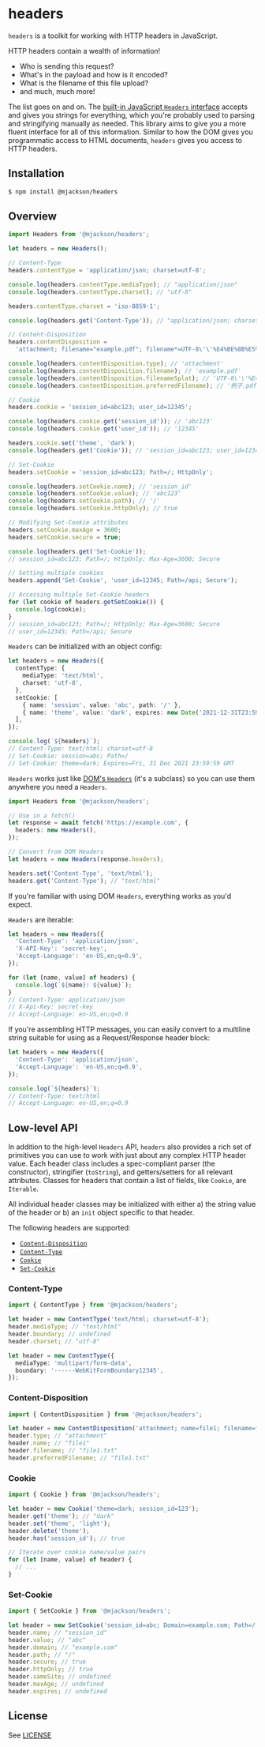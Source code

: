 # headers

`headers` is a toolkit for working with HTTP headers in JavaScript.

HTTP headers contain a wealth of information!

- Who is sending this request?
- What's in the payload and how is it encoded?
- What is the filename of this file upload?
- and much, much more!

The list goes on and on. The [built-in JavaScript `Headers` interface](https://developer.mozilla.org/en-US/docs/Web/API/Headers) accepts and gives you strings for everything, which you're probably used to parsing and stringifying manually as needed. This library aims to give you a more fluent interface for all of this information. Similar to how the DOM gives you programmatic access to HTML documents, `headers` gives you access to HTTP headers.

## Installation

```sh
$ npm install @mjackson/headers
```

## Overview

```ts
import Headers from '@mjackson/headers';

let headers = new Headers();

// Content-Type
headers.contentType = 'application/json; charset=utf-8';

console.log(headers.contentType.mediaType); // "application/json"
console.log(headers.contentType.charset); // "utf-8"

headers.contentType.charset = 'iso-8859-1';

console.log(headers.get('Content-Type')); // "application/json; charset=iso-8859-1"

// Content-Disposition
headers.contentDisposition =
  'attachment; filename="example.pdf"; filename*=UTF-8\'\'%E4%BE%8B%E5%AD%90.pdf';

console.log(headers.contentDisposition.type); // 'attachment'
console.log(headers.contentDisposition.filename); // 'example.pdf'
console.log(headers.contentDisposition.filenameSplat); // 'UTF-8\'\'%E4%BE%8B%E5%AD%90.pdf'
console.log(headers.contentDisposition.preferredFilename); // '例子.pdf'

// Cookie
headers.cookie = 'session_id=abc123; user_id=12345';

console.log(headers.cookie.get('session_id')); // 'abc123'
console.log(headers.cookie.get('user_id')); // '12345'

headers.cookie.set('theme', 'dark');
console.log(headers.get('Cookie')); // 'session_id=abc123; user_id=12345; theme=dark'

// Set-Cookie
headers.setCookie = 'session_id=abc123; Path=/; HttpOnly';

console.log(headers.setCookie.name); // 'session_id'
console.log(headers.setCookie.value); // 'abc123'
console.log(headers.setCookie.path); // '/'
console.log(headers.setCookie.httpOnly); // true

// Modifying Set-Cookie attributes
headers.setCookie.maxAge = 3600;
headers.setCookie.secure = true;

console.log(headers.get('Set-Cookie'));
// session_id=abc123; Path=/; HttpOnly; Max-Age=3600; Secure

// Setting multiple cookies
headers.append('Set-Cookie', 'user_id=12345; Path=/api; Secure');

// Accessing multiple Set-Cookie headers
for (let cookie of headers.getSetCookie()) {
  console.log(cookie);
}
// session_id=abc123; Path=/; HttpOnly; Max-Age=3600; Secure
// user_id=12345; Path=/api; Secure
```

`Headers` can be initialized with an object config:

```ts
let headers = new Headers({
  contentType: {
    mediaType: 'text/html',
    charset: 'utf-8',
  },
  setCookie: [
    { name: 'session', value: 'abc', path: '/' },
    { name: 'theme', value: 'dark', expires: new Date('2021-12-31T23:59:59Z') },
  ],
});

console.log(`${headers}`);
// Content-Type: text/html; charset=utf-8
// Set-Cookie: session=abc; Path=/
// Set-Cookie: theme=dark; Expires=Fri, 31 Dec 2021 23:59:59 GMT
```

`Headers` works just like [DOM's `Headers`](https://developer.mozilla.org/en-US/docs/Web/API/Headers) (it's a subclass) so you can use them anywhere you need a `Headers`.

```ts
import Headers from '@mjackson/headers';

// Use in a fetch()
let response = await fetch('https://example.com', {
  headers: new Headers(),
});

// Convert from DOM Headers
let headers = new Headers(response.headers);

headers.set('Content-Type', 'text/html');
headers.get('Content-Type'); // "text/html"
```

If you're familiar with using DOM `Headers`, everything works as you'd expect.

`Headers` are iterable:

```ts
let headers = new Headers({
  'Content-Type': 'application/json',
  'X-API-Key': 'secret-key',
  'Accept-Language': 'en-US,en;q=0.9',
});

for (let [name, value] of headers) {
  console.log(`${name}: ${value}`);
}
// Content-Type: application/json
// X-Api-Key: secret-key
// Accept-Language: en-US,en;q=0.9
```

If you're assembling HTTP messages, you can easily convert to a multiline string suitable for using as a Request/Response header block:

```ts
let headers = new Headers({
  'Content-Type': 'application/json',
  'Accept-Language': 'en-US,en;q=0.9',
});

console.log(`${headers}`);
// Content-Type: text/html
// Accept-Language: en-US,en;q=0.9
```

## Low-level API

In addition to the high-level `Headers` API, `headers` also provides a rich set of primitives you can use to work with just about any complex HTTP header value. Each header class includes a spec-compliant parser (the constructor), stringifier (`toString`), and getters/setters for all relevant attributes. Classes for headers that contain a list of fields, like `Cookie`, are `Iterable`.

All individual header classes may be initialized with either a) the string value of the header or b) an `init` object specific to that header.

The following headers are supported:

- [`Content-Disposition`](#content-disposition)
- [`Content-Type`](#content-type)
- [`Cookie`](#cookie)
- [`Set-Cookie`](#set-cookie)

### Content-Type

```ts
import { ContentType } from '@mjackson/headers';

let header = new ContentType('text/html; charset=utf-8');
header.mediaType; // "text/html"
header.boundary; // undefined
header.charset; // "utf-8"

let header = new ContentType({
  mediaType: 'multipart/form-data',
  boundary: '------WebKitFormBoundary12345',
});
```

### Content-Disposition

```ts
import { ContentDisposition } from '@mjackson/headers';

let header = new ContentDisposition('attachment; name=file1; filename=file1.txt');
header.type; // "attachment"
header.name; // "file1"
header.filename; // "file1.txt"
header.preferredFilename; // "file1.txt"
```

### Cookie

```ts
import { Cookie } from '@mjackson/headers';

let header = new Cookie('theme=dark; session_id=123');
header.get('theme'); // "dark"
header.set('theme', 'light');
header.delete('theme');
header.has('session_id'); // true

// Iterate over cookie name/value pairs
for (let [name, value] of header) {
  // ...
}
```

### Set-Cookie

```ts
import { SetCookie } from '@mjackson/headers';

let header = new SetCookie('session_id=abc; Domain=example.com; Path=/; Secure; HttpOnly');
header.name; // "session_id"
header.value; // "abc"
header.domain; // "example.com"
header.path; // "/"
header.secure; // true
header.httpOnly; // true
header.sameSite; // undefined
header.maxAge; // undefined
header.expires; // undefined
```

## License

See [LICENSE](https://github.com/mjackson/headers/blob/main/LICENSE)
